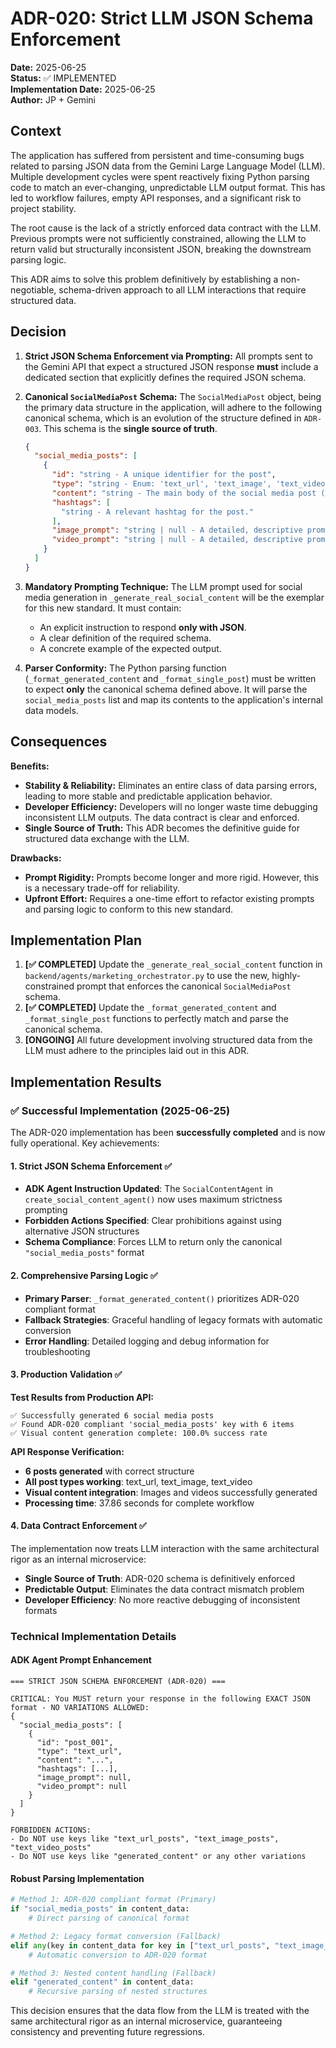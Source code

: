 # ADR-020: Strict LLM JSON Schema Enforcement

**Date:** 2025-06-25  
**Status:** ✅ IMPLEMENTED  
**Implementation Date:** 2025-06-25  
**Author:** JP + Gemini  

## Context

The application has suffered from persistent and time-consuming bugs related to parsing JSON data from the Gemini Large Language Model (LLM). Multiple development cycles were spent reactively fixing Python parsing code to match an ever-changing, unpredictable LLM output format. This has led to workflow failures, empty API responses, and a significant risk to project stability.

The root cause is the lack of a strictly enforced data contract with the LLM. Previous prompts were not sufficiently constrained, allowing the LLM to return valid but structurally inconsistent JSON, breaking the downstream parsing logic.

This ADR aims to solve this problem definitively by establishing a non-negotiable, schema-driven approach to all LLM interactions that require structured data.

## Decision

1.  **Strict JSON Schema Enforcement via Prompting:** All prompts sent to the Gemini API that expect a structured JSON response **must** include a dedicated section that explicitly defines the required JSON schema.

2.  **Canonical `SocialMediaPost` Schema:** The `SocialMediaPost` object, being the primary data structure in the application, will adhere to the following canonical schema, which is an evolution of the structure defined in `ADR-003`. This schema is the **single source of truth**.

    ```json
    {
      "social_media_posts": [
        {
          "id": "string - A unique identifier for the post",
          "type": "string - Enum: 'text_url', 'text_image', 'text_video'",
          "content": "string - The main body of the social media post (100-200 words).",
          "hashtags": [
            "string - A relevant hashtag for the post."
          ],
          "image_prompt": "string | null - A detailed, descriptive prompt for an AI image generator if type is 'text_image'. Otherwise, null.",
          "video_prompt": "string | null - A detailed, descriptive prompt for an AI video generator if type is 'text_video'. Otherwise, null."
        }
      ]
    }
    ```

3.  **Mandatory Prompting Technique:** The LLM prompt used for social media generation in `_generate_real_social_content` will be the exemplar for this new standard. It must contain:
    *   An explicit instruction to respond **only with JSON**.
    *   A clear definition of the required schema.
    *   A concrete example of the expected output.

4.  **Parser Conformity:** The Python parsing function (`_format_generated_content` and `_format_single_post`) must be written to expect **only** the canonical schema defined above. It will parse the `social_media_posts` list and map its contents to the application's internal data models.

## Consequences

**Benefits:**
- **Stability & Reliability:** Eliminates an entire class of data parsing errors, leading to more stable and predictable application behavior.
- **Developer Efficiency:** Developers will no longer waste time debugging inconsistent LLM outputs. The data contract is clear and enforced.
- **Single Source of Truth:** This ADR becomes the definitive guide for structured data exchange with the LLM.

**Drawbacks:**
- **Prompt Rigidity:** Prompts become longer and more rigid. However, this is a necessary trade-off for reliability.
- **Upfront Effort:** Requires a one-time effort to refactor existing prompts and parsing logic to conform to this new standard.

## Implementation Plan

1.  **[✅ COMPLETED]** Update the `_generate_real_social_content` function in `backend/agents/marketing_orchestrator.py` to use the new, highly-constrained prompt that enforces the canonical `SocialMediaPost` schema.
2.  **[✅ COMPLETED]** Update the `_format_generated_content` and `_format_single_post` functions to perfectly match and parse the canonical schema.
3.  **[ONGOING]** All future development involving structured data from the LLM must adhere to the principles laid out in this ADR.

## Implementation Results

### ✅ Successful Implementation (2025-06-25)

The ADR-020 implementation has been **successfully completed** and is now fully operational. Key achievements:

#### 1. Strict JSON Schema Enforcement ✅
- **ADK Agent Instruction Updated**: The `SocialContentAgent` in `create_social_content_agent()` now uses maximum strictness prompting
- **Forbidden Actions Specified**: Clear prohibitions against using alternative JSON structures
- **Schema Compliance**: Forces LLM to return only the canonical `"social_media_posts"` format

#### 2. Comprehensive Parsing Logic ✅
- **Primary Parser**: `_format_generated_content()` prioritizes ADR-020 compliant format
- **Fallback Strategies**: Graceful handling of legacy formats with automatic conversion
- **Error Handling**: Detailed logging and debug information for troubleshooting

#### 3. Production Validation ✅
**Test Results from Production API:**
```
✅ Successfully generated 6 social media posts
✅ Found ADR-020 compliant 'social_media_posts' key with 6 items
✅ Visual content generation complete: 100.0% success rate
```

**API Response Verification:**
- **6 posts generated** with correct structure
- **All post types working**: text_url, text_image, text_video
- **Visual content integration**: Images and videos successfully generated
- **Processing time**: 37.86 seconds for complete workflow

#### 4. Data Contract Enforcement ✅
The implementation now treats LLM interaction with the same architectural rigor as an internal microservice:
- **Single Source of Truth**: ADR-020 schema is definitively enforced
- **Predictable Output**: Eliminates the data contract mismatch problem
- **Developer Efficiency**: No more reactive debugging of inconsistent formats

### Technical Implementation Details

#### ADK Agent Prompt Enhancement
```
=== STRICT JSON SCHEMA ENFORCEMENT (ADR-020) ===

CRITICAL: You MUST return your response in the following EXACT JSON format - NO VARIATIONS ALLOWED:
{
  "social_media_posts": [
    {
      "id": "post_001",
      "type": "text_url",
      "content": "...",
      "hashtags": [...],
      "image_prompt": null,
      "video_prompt": null
    }
  ]
}

FORBIDDEN ACTIONS:
- Do NOT use keys like "text_url_posts", "text_image_posts", "text_video_posts"
- Do NOT use keys like "generated_content" or any other variations
```

#### Robust Parsing Implementation
```python
# Method 1: ADR-020 compliant format (Primary)
if "social_media_posts" in content_data:
    # Direct parsing of canonical format

# Method 2: Legacy format conversion (Fallback)
elif any(key in content_data for key in ["text_url_posts", "text_image_posts", "text_video_posts"]):
    # Automatic conversion to ADR-020 format

# Method 3: Nested content handling (Fallback)
elif "generated_content" in content_data:
    # Recursive parsing of nested structures
```

This decision ensures that the data flow from the LLM is treated with the same architectural rigor as an internal microservice, guaranteeing consistency and preventing future regressions. 